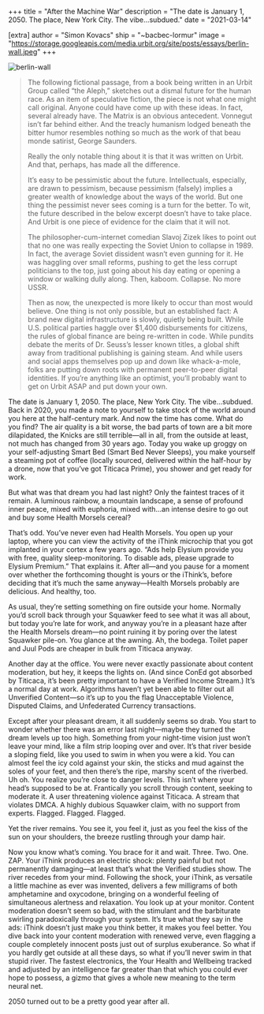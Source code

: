 +++
title = "After the Machine War"
description = "The date is January 1, 2050. The place, New York City. The vibe...subdued."
date = "2021-03-14"

[extra]
author = "Simon Kovacs"
ship = "~bacbec-lormur"
image = "https://storage.googleapis.com/media.urbit.org/site/posts/essays/berlin-wall.jpeg"
+++

![berlin-wall](https://storage.googleapis.com/media.urbit.org/site/posts/essays/berlin-wall.jpeg)

> The following fictional passage, from a book being written in an Urbit Group called “the Aleph,” sketches out a dismal future for the human race. As an item of speculative fiction, the piece is not what one might call original. Anyone could have come up with these ideas. In fact, several already have. The Matrix is an obvious antecedent. Vonnegut isn’t far behind either. And the treacly humanism lodged beneath the bitter humor resembles nothing so much as the work of that beau monde satirist, George Saunders.
>
> Really the only notable thing about it is that it was written on Urbit. And that, perhaps, has made all the difference.
>
> It’s easy to be pessimistic about the future. Intellectuals, especially, are drawn to pessimism, because pessimism (falsely) implies a greater wealth of knowledge about the ways of the world. But one thing the pessimist never sees coming is a turn for the better. To wit, the future described in the below excerpt doesn’t have to take place. And Urbit is one piece of evidence for the claim that it will not.
>
> The philosopher-cum-internet comedian Slavoj Zizek likes to point out that no one was really expecting the Soviet Union to collapse in 1989. In fact, the average Soviet dissident wasn’t even gunning for it. He was haggling over small reforms, pushing to get the less corrupt politicians to the top, just going about his day eating or opening a window or walking dully along. Then, kaboom. Collapse. No more USSR.
>
> Then as now, the unexpected is more likely to occur than most would believe. One thing is not only possible, but an established fact: A brand new digital infrastructure is slowly, quietly being built. While U.S. political parties haggle over $1,400 disbursements for citizens, the rules of global finance are being re-written in code. While pundits debate the merits of Dr. Seuss’s lesser known titles, a global shift away from traditional publishing is gaining steam. And while users and social apps themselves pop up and down like whack-a-mole, folks are putting down roots with permanent peer-to-peer digital identities. If you’re anything like an optimist, you’ll probably want to get on Urbit ASAP and put down your own.

The date is January 1, 2050. The place, New York City. The vibe...subdued. Back in 2020, you made a note to yourself to take stock of the world around you here at the half-century mark. And now the time has come. What do you find? The air quality is a bit worse, the bad parts of town are a bit more dilapidated, the Knicks are still terrible—all in all, from the outside at least, not much has changed from 30 years ago. Today you wake up groggy on your self-adjusting Smart Bed (Smart Bed Never Sleeps), you make yourself a steaming pot of coffee (locally sourced, delivered within the half-hour by a drone, now that you’ve got Titicaca Prime), you shower and get ready for work.

But what was that dream you had last night? Only the faintest traces of it remain. A luminous rainbow, a mountain landscape, a sense of profound inner peace, mixed with euphoria, mixed with...an intense desire to go out and buy some Health Morsels cereal?

That’s odd. You’ve never even had Health Morsels. You open up your laptop, where you can view the activity of the iThink microchip that you got implanted in your cortex a few years ago. “Ads help Elysium provide you with free, quality sleep-monitoring. To disable ads, please upgrade to Elysium Premium.” That explains it. After all—and you pause for a moment over whether the forthcoming thought is yours or the iThink’s, before deciding that it’s much the same anyway—Health Morsels probably are delicious. And healthy, too.

As usual, they’re setting something on fire outside your home. Normally you’d scroll back through your Squawker feed to see what it was all about, but today you’re late for work, and anyway you’re in a pleasant haze after the Health Morsels dream—no point ruining it by poring over the latest Squawker pile-on. You glance at the awning. Ah, the bodega. Toilet paper and Juul Pods are cheaper in bulk from Titicaca anyway.

Another day at the office. You were never exactly passionate about content moderation, but hey, it keeps the lights on. (And since ConEd got absorbed by Titicaca, it’s been pretty important to have a Verified Income Stream.) It’s a normal day at work. Algorithms haven’t yet been able to filter out all Unverified Content—so it’s up to you the flag Unacceptable Violence, Disputed Claims, and Unfederated Currency transactions.

Except after your pleasant dream, it all suddenly seems so drab. You start to wonder whether there was an error last night—maybe they turned the dream levels up too high. Something from your night-time vision just won’t leave your mind, like a film strip looping over and over. It’s that river beside a sloping field, like you used to swim in when you were a kid. You can almost feel the icy cold against your skin, the sticks and mud against the soles of your feet, and then there’s the ripe, marshy scent of the riverbed. Uh oh. You realize you’re close to danger levels. This isn’t where your head’s supposed to be at. Frantically you scroll through content, seeking to moderate it. A user threatening violence against Titicaca. A stream that violates DMCA. A highly dubious Squawker claim, with no support from experts. Flagged. Flagged. Flagged.

Yet the river remains. You see it, you feel it, just as you feel the kiss of the sun on your shoulders, the breeze rustling through your damp hair.

Now you know what’s coming. You brace for it and wait. Three. Two. One. ZAP. Your iThink produces an electric shock: plenty painful but not permanently damaging—at least that’s what the Verified studies show. The river recedes from your mind. Following the shock, your iThink, as versatile a little machine as ever was invented, delivers a few milligrams of both amphetamine and oxycodone, bringing on a wonderful feeling of simultaneous alertness and relaxation. You look up at your monitor. Content moderation doesn’t seem so bad, with the stimulant and the barbiturate swirling paradoxically through your system. It’s true what they say in the ads: iThink doesn’t just make you think better, it makes you feel better. You dive back into your content moderation with renewed verve, even flagging a couple completely innocent posts just out of surplus exuberance. So what if you hardly get outside at all these days, so what if you’ll never swim in that stupid river. The fastest electronics, the Your Health and Wellbeing tracked and adjusted by an intelligence far greater than that which you could ever hope to possess, a gizmo that gives a whole new meaning to the term neural net.

2050 turned out to be a pretty good year after all.
